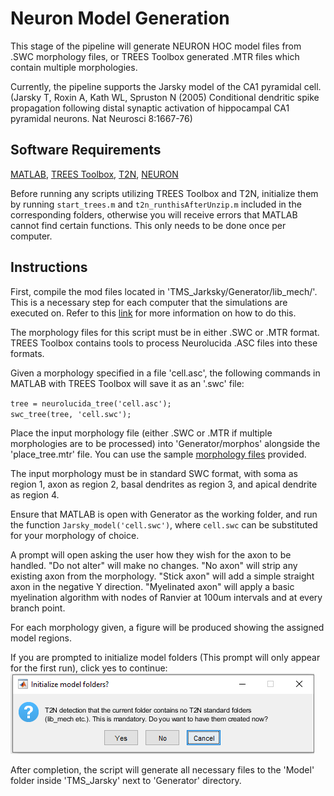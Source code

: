 # Neuron Model Generation
This stage of the pipeline will generate NEURON HOC model files from .SWC morphology files, or TREES Toolbox generated .MTR files which contain multiple morphologies.

Currently, the pipeline supports the Jarsky model of the CA1 pyramidal cell. (Jarsky T, Roxin A, Kath WL, Spruston N (2005) Conditional dendritic spike propagation following distal synaptic activation of hippocampal CA1 pyramidal neurons. Nat Neurosci 8:1667-76)

## Software Requirements

[MATLAB](https://www.mathworks.com/), [TREES Toolbox](http://treestoolbox.org/), [T2N](https://www.treestoolbox.org/T2N.html), [NEURON](https://www.neuron.yale.edu/neuron/)

Before running any scripts utilizing TREES Toolbox and T2N, initialize them by running <code>start_trees.m</code> and <code>t2n_runthisAfterUnzip.m</code> included in the corresponding folders, otherwise you will receive errors that MATLAB cannot find certain functions. This only needs to be done once per computer.

## Instructions

First, compile the mod files located in 'TMS_Jarksky/Generator/lib_mech/'. This is a necessary step for each computer that the simulations are executed on. Refer to this [link](https://www.neuron.yale.edu/phpBB/viewtopic.php?t=3263) for more information on how to do this.

The morphology files for this script must be in either .SWC or .MTR format. TREES Toolbox contains tools to process Neurolucida .ASC files into these formats.

Given a morphology specified in a file 'cell.asc', the following commands in MATLAB with TREES Toolbox will save it as an '.swc' file:

<code>tree = neurolucida_tree('cell.asc');</code>  
<code>swc_tree(tree, 'cell.swc');</code>

Place the input morphology file (either .SWC or .MTR if multiple morphologies are to be processed) into 'Generator/morphos' alongside the 'place_tree.mtr' file. You can use the sample [morphology files](../Neuron-Reconstructions) provided.

The input morphology must be in standard SWC format, with soma as region 1, axon as region 2, basal dendrites as region 3, and apical dendrite as region 4.

Ensure that MATLAB is open with Generator as the working folder, and run the function <code>Jarsky_model('cell.swc')</code>, where <code>cell.swc</code> can be substituted for your morphology of choice.

A prompt will open asking the user how they wish for the axon to be handled. "Do not alter" will make no changes. "No axon" will strip any existing axon from the morphology. "Stick axon" will add a simple straight axon in the negative Y direction. "Myelinated axon" will apply a basic myelination algorithm with nodes of Ranvier at 100um intervals and at every branch point.

For each morphology given, a figure will be produced showing the assigned model regions.

If you are prompted to initialize model folders (This prompt will only appear for the first run), click yes to continue:
![image](confirmation_dialog.png)



After completion, the script will generate all necessary files to the 'Model' folder inside 'TMS_Jarsky' next to 'Generator' directory.
